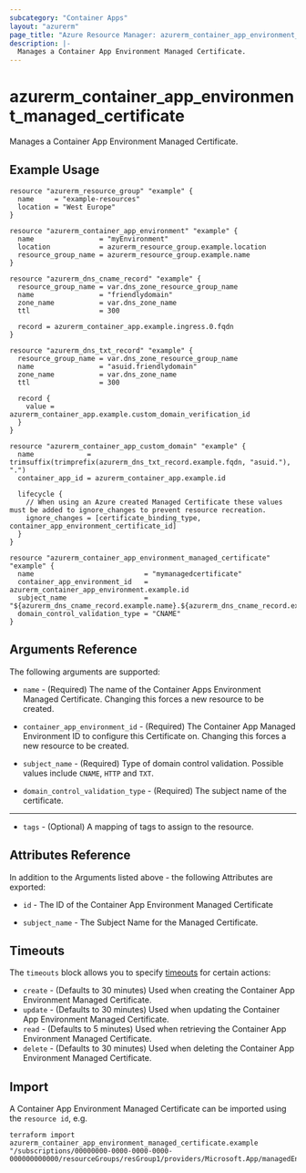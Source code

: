 ```yaml
---
subcategory: "Container Apps"
layout: "azurerm"
page_title: "Azure Resource Manager: azurerm_container_app_environment_managed_certificate"
description: |-
  Manages a Container App Environment Managed Certificate.
---
```


# azurerm_container_app_environment_managed_certificate

Manages a Container App Environment Managed Certificate.

## Example Usage

```hcl
resource "azurerm_resource_group" "example" {
  name     = "example-resources"
  location = "West Europe"
}

resource "azurerm_container_app_environment" "example" {
  name                = "myEnvironment"
  location            = azurerm_resource_group.example.location
  resource_group_name = azurerm_resource_group.example.name
}

resource "azurerm_dns_cname_record" "example" {
  resource_group_name = var.dns_zone_resource_group_name
  name                = "friendlydomain"
  zone_name           = var.dns_zone_name
  ttl                 = 300

  record = azurerm_container_app.example.ingress.0.fqdn
}

resource "azurerm_dns_txt_record" "example" {
  resource_group_name = var.dns_zone_resource_group_name
  name                = "asuid.friendlydomain"
  zone_name           = var.dns_zone_name
  ttl                 = 300

  record {
    value = azurerm_container_app.example.custom_domain_verification_id
  }
}

resource "azurerm_container_app_custom_domain" "example" {
  name             = trimsuffix(trimprefix(azurerm_dns_txt_record.example.fqdn, "asuid."), ".")
  container_app_id = azurerm_container_app.example.id

  lifecycle {
    // When using an Azure created Managed Certificate these values must be added to ignore_changes to prevent resource recreation.
    ignore_changes = [certificate_binding_type, container_app_environment_certificate_id]
  }
}

resource "azurerm_container_app_environment_managed_certificate" "example" {
  name                           = "mymanagedcertificate"
  container_app_environment_id   = azurerm_container_app_environment.example.id
  subject_name                   = "${azurerm_dns_cname_record.example.name}.${azurerm_dns_cname_record.example.zone_name}"
  domain_control_validation_type = "CNAME"
}
```

## Arguments Reference

The following arguments are supported:

* `name` - (Required) The name of the Container Apps Environment Managed Certificate. Changing this forces a new resource to be created.

* `container_app_environment_id` - (Required) The Container App Managed Environment ID to configure this Certificate on. Changing this forces a new resource to be created.

* `subject_name` - (Required) Type of domain control validation. Possible values include `CNAME`, `HTTP` and `TXT`.

* `domain_control_validation_type` - (Required) The subject name of the certificate.

---

* `tags` - (Optional) A mapping of tags to assign to the resource.

## Attributes Reference

In addition to the Arguments listed above - the following Attributes are exported:

* `id` - The ID of the Container App Environment Managed Certificate

* `subject_name` - The Subject Name for the Managed Certificate.


## Timeouts

The `timeouts` block allows you to specify [timeouts](https://www.terraform.io/docs/configuration/resources.html#timeouts) for certain actions:

* `create` - (Defaults to 30 minutes) Used when creating the Container App Environment Managed Certificate.
* `update` - (Defaults to 30 minutes) Used when updating the Container App Environment Managed Certificate.
* `read` - (Defaults to 5 minutes) Used when retrieving the Container App Environment Managed Certificate.
* `delete` - (Defaults to 30 minutes) Used when deleting the Container App Environment Managed Certificate.

## Import

A Container App Environment Managed Certificate can be imported using the `resource id`, e.g.

```shell
terraform import azurerm_container_app_environment_managed_certificate.example "/subscriptions/00000000-0000-0000-0000-000000000000/resourceGroups/resGroup1/providers/Microsoft.App/managedEnvironments/myenv/managedCertificates/mycertificate"
```
